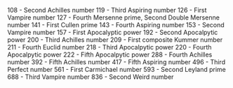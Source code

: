 108 - Second Achilles number
119 - Third Aspiring number
126 - First Vampire number
127 - Fourth Mersenne prime, Second Double Mersenne number
141 - First Cullen prime
143 - Fourth Aspiring number
153 - Second Vampire number
157 - First Apocalyptic power
192 - Second Apocalpytic power
200 - Third Achilles number
209 - First composite Kummer number
211 - Fourth Euclid number
218 - Third Apocalpytic power
220 - Fourth Apocalpytic power
222 - Fifth Apocalpytic power
288 - Fourth Achilles number
392 - Fifth Achilles number
417 - Fifth Aspiring number
496 - Third Perfect number
561 - First Carmichael number
593 - Second Leyland prime
688 - Third Vampire number
836 - Second Weird number
